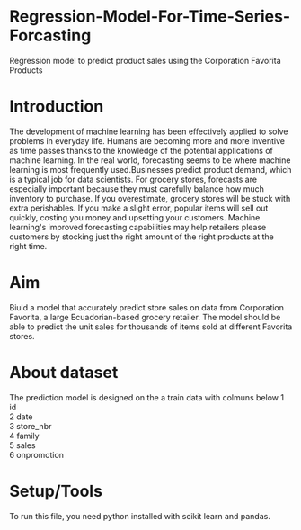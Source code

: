 # Regression-Model-For-Time-Series-Forcasting
Regression model to predict product sales using the Corporation Favorita Products
# Introduction

The development of machine learning has been effectively applied to solve problems in everyday life. Humans are becoming more and more inventive as time passes thanks to the knowledge of the potential applications of machine learning. In the real world, forecasting seems to be where machine learning is most frequently used.Businesses predict product demand, which is a typical job for data scientists. For grocery stores, forecasts are especially important because they must carefully balance how much inventory to purchase. If you overestimate, grocery stores will be stuck with extra perishables. If you make a slight error, popular items will sell out quickly, costing you money and upsetting your customers. Machine learning's improved forecasting capabilities may help retailers please customers by stocking just the right amount of the right products at the right time.

# Aim
Biuld a model that accurately predict store sales on data from Corporation Favorita, a large Ecuadorian-based grocery retailer.
The model should be able to predict the unit sales for thousands of items sold at different Favorita stores.

# About dataset
The prediction model is designed on the a train data with colmuns below
 1 id           
 2 date        
 3 store_nbr    
 4 family       
 5 sales       
 6 onpromotion    

# Setup/Tools
To run this file, you need python installed with scikit learn and pandas.
